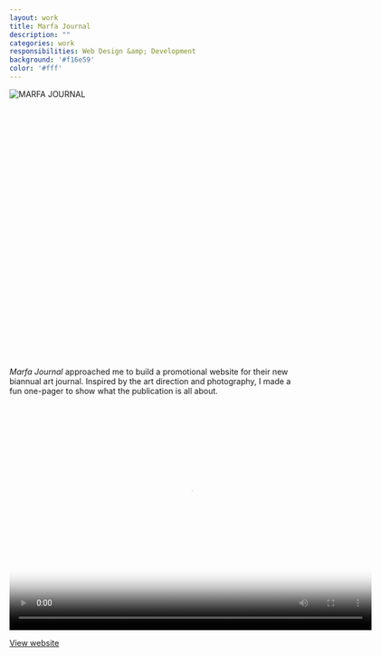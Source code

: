 ```yaml
---
layout: work
title: Marfa Journal
description: ""
categories: work
responsibilities: Web Design &amp; Development
background: '#f16e59'
color: '#fff'
---
```


<div>
  <img src="{{ site.root }}/work/marfa/marfa.gif" class="browser_img" style="min-height: 476px" title="MARFA JOURNAL" />
</div>

<em>Marfa Journal</em> approached me to build a promotional website for their new biannual art journal. Inspired by the art direction and photography, I made a fun one-pager to show what the publication is all about.

<div>
  <video id="marfa" class="browser_img" title="Marfa Journal"
    preload="auto" width="640" height="400" poster="{{ site.root }}/work/marfa/marfa.png" data-setup="{}">
    <source src="{{ site.root }}/work/marfa/marfa.mp4" type='video/mp4'>
    <source src="{{ site.root }}/work/marfa/marfa.webm" type='video/webm'>
  </video>
</div>

<a href="http://marfajournal.com" class="button" rel="external">View website</a>

